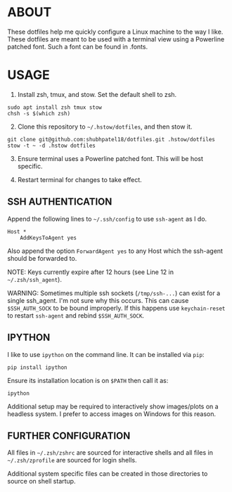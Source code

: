 # ABOUT

These dotfiles help me quickly configure a Linux machine to the way I like.
These dotfiles are meant to be used with a terminal view using a Powerline
patched font. Such a font can be found in .fonts.

# USAGE

1. Install zsh, tmux, and stow. Set the default shell to zsh.

```
sudo apt install zsh tmux stow
chsh -s $(which zsh)
```

2. Clone this repository to `~/.hstow/dotfiles`, and then stow it.

```
git clone git@github.com:shubhpatel18/dotfiles.git .hstow/dotfiles
stow -t ~ -d .hstow dotfiles
```

3. Ensure terminal uses a Powerline patched font. This will be host specific.

4. Restart terminal for changes to take effect.

## SSH AUTHENTICATION

Append the following lines to `~/.ssh/config` to use `ssh-agent` as I do.

```
Host *
	AddKeysToAgent yes
```

Also append the option `ForwardAgent yes` to any Host which the ssh-agent
should be forwarded to.

NOTE: Keys currently expire after 12 hours (see Line 12 in `~/.zsh/ssh_agent`).

WARNING: Sometimes multiple ssh sockets (`/tmp/ssh-...`) can exist for a single
ssh_agent. I'm not sure why this occurs. This can cause `$SSH_AUTH_SOCK` to be
bound improperly. If this happens use `keychain-reset` to restart `ssh-agent`
and rebind `$SSH_AUTH_SOCK`.

## IPYTHON

I like to use `ipython` on the command line. It can be installed via `pip`:

```
pip install ipython
```

Ensure its installation location is on `$PATH` then call it as:

```
ipython
```

Additional setup may be required to interactively show images/plots on a headless system. I prefer to access images on Windows for this reason.

## FURTHER CONFIGURATION

All files in `~/.zsh/zshrc` are sourced for interactive shells and all files in `~/.zsh/zprofile` are sourced for login shells.

Additional system specific files can be created in those directories to source on shell startup.
